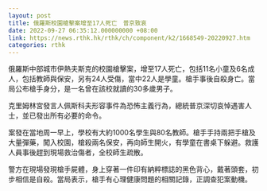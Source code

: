 ```yaml
---
layout: post
title: 俄羅斯校園槍擊案增至17人死亡　普京致哀
date: 2022-09-27 06:35:12.000000000 +08:00
link: https://news.rthk.hk/rthk/ch/component/k2/1668549-20220927.htm
categories: rthk
---
```


俄羅斯中部城市伊熱夫斯克的校園槍擊案，增至17人死亡，包括11名小童及6名成人，包括教師與保安，另有24人受傷，當中22人是學童。槍手事後自殺身亡。當局公布槍手身分，是一名曾在該校就讀的30多歲男子。

克里姆林宮發言人佩斯科夫形容事件為恐怖主義行為，總統普京深切哀悼遇害人士，並已發出所有必要的命令。

案發在當地周一早上，學校有大約1000名學生與80名教師。槍手手持兩把手槍及大量彈藥，闖入校園，槍殺兩名保安，再向師生開火，有學童在書桌下躲避。救護人員事後趕到現場救治傷者，全校師生疏散。

警方在現場發現槍手屍體，身上穿著一件印有納粹標誌的黑色背心，戴著頭套，初步相信是自殺。當局表示，槍手有心理健康問題的相關記錄，正調查犯案動機。
